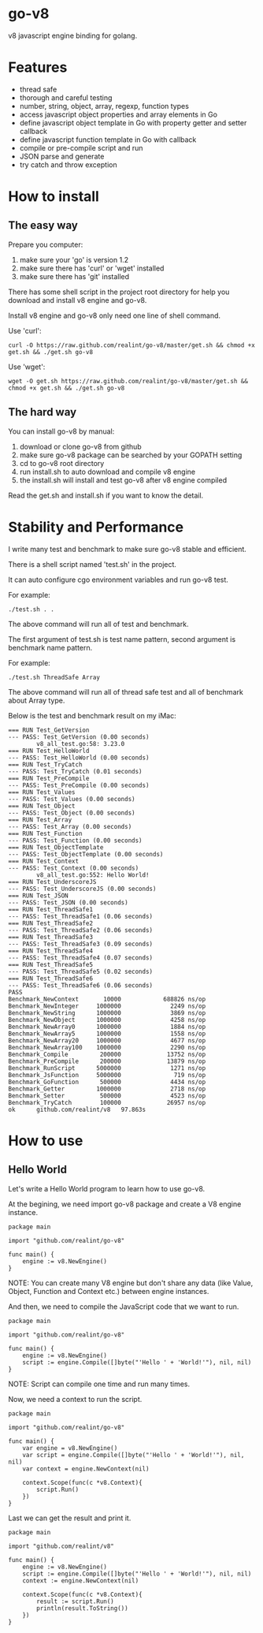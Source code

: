 go-v8
=====

v8 javascript engine binding for golang.

Features
=======

* thread safe
* thorough and careful testing
* number, string, object, array, regexp, function types
* access javascript object properties and array elements in Go
* define javascript object template in Go with property getter and setter callback
* define javascript function template in Go with callback
* compile or pre-compile script and run
* JSON parse and generate
* try catch and throw exception

How to install
==============

The easy way
------------

Prepare you computer:

1. make sure your 'go' is version 1.2
2. make sure there has 'curl' or 'wget' installed
3. make sure there has 'git' installed

There has some shell script in the project root directory for help you download and install v8 engine and go-v8.

Install v8 engine and go-v8 only need one line of shell command.

Use 'curl':

```
curl -O https://raw.github.com/realint/go-v8/master/get.sh && chmod +x get.sh && ./get.sh go-v8
```

Use 'wget':

```
wget -O get.sh https://raw.github.com/realint/go-v8/master/get.sh && chmod +x get.sh && ./get.sh go-v8
```

The hard way
------------

You can install go-v8 by manual:

1. download or clone go-v8 from github
2. make sure go-v8 package can be searched by your GOPATH setting
3. cd to go-v8 root directory
4. run install.sh to auto download and compile v8 engine
5. the install.sh will install and test go-v8 after v8 engine compiled

Read the get.sh and install.sh if you want to know the detail.

Stability and Performance
=========================

I write many test and benchmark to make sure go-v8 stable and efficient.

There is a shell script named 'test.sh' in the project. 

It can auto configure cgo environment variables and run go-v8 test.

For example:

```
./test.sh . .
```

The above command will run all of test and benchmark.

The first argument of test.sh is test name pattern, second argument is benchmark name pattern.

For example:

```
./test.sh ThreadSafe Array
```

The above command will run all of thread safe test and all of benchmark about Array type.

Below is the test and benchmark result on my iMac:

```
=== RUN Test_GetVersion
--- PASS: Test_GetVersion (0.00 seconds)
        v8_all_test.go:58: 3.23.0
=== RUN Test_HelloWorld
--- PASS: Test_HelloWorld (0.00 seconds)
=== RUN Test_TryCatch
--- PASS: Test_TryCatch (0.01 seconds)
=== RUN Test_PreCompile
--- PASS: Test_PreCompile (0.00 seconds)
=== RUN Test_Values
--- PASS: Test_Values (0.00 seconds)
=== RUN Test_Object
--- PASS: Test_Object (0.00 seconds)
=== RUN Test_Array
--- PASS: Test_Array (0.00 seconds)
=== RUN Test_Function
--- PASS: Test_Function (0.00 seconds)
=== RUN Test_ObjectTemplate
--- PASS: Test_ObjectTemplate (0.00 seconds)
=== RUN Test_Context
--- PASS: Test_Context (0.00 seconds)
        v8_all_test.go:552: Hello World!
=== RUN Test_UnderscoreJS
--- PASS: Test_UnderscoreJS (0.00 seconds)
=== RUN Test_JSON
--- PASS: Test_JSON (0.00 seconds)
=== RUN Test_ThreadSafe1
--- PASS: Test_ThreadSafe1 (0.06 seconds)
=== RUN Test_ThreadSafe2
--- PASS: Test_ThreadSafe2 (0.06 seconds)
=== RUN Test_ThreadSafe3
--- PASS: Test_ThreadSafe3 (0.09 seconds)
=== RUN Test_ThreadSafe4
--- PASS: Test_ThreadSafe4 (0.07 seconds)
=== RUN Test_ThreadSafe5
--- PASS: Test_ThreadSafe5 (0.02 seconds)
=== RUN Test_ThreadSafe6
--- PASS: Test_ThreadSafe6 (0.06 seconds)
PASS
Benchmark_NewContext       10000            688826 ns/op
Benchmark_NewInteger     1000000              2249 ns/op
Benchmark_NewString      1000000              3869 ns/op
Benchmark_NewObject      1000000              4258 ns/op
Benchmark_NewArray0      1000000              1884 ns/op
Benchmark_NewArray5      1000000              1558 ns/op
Benchmark_NewArray20     1000000              4677 ns/op
Benchmark_NewArray100    1000000              2290 ns/op
Benchmark_Compile         200000             13752 ns/op
Benchmark_PreCompile      200000             13879 ns/op
Benchmark_RunScript      5000000              1271 ns/op
Benchmark_JsFunction     5000000               719 ns/op
Benchmark_GoFunction      500000              4434 ns/op
Benchmark_Getter         1000000              2718 ns/op
Benchmark_Setter          500000              4523 ns/op
Benchmark_TryCatch        100000             26957 ns/op
ok      github.com/realint/v8   97.863s
```

How to use
==========

Hello World
-----------

Let's write a Hello World program to learn how to use go-v8.

At the begining, we need import go-v8 package and create a V8 engine instance.

```
package main

import "github.com/realint/go-v8"

func main() {
	engine := v8.NewEngine()
}
```

NOTE: You can create many V8 engine but don't share any data (like Value, Object, Function and Context etc.) between engine instances.

And then, we need to compile the JavaScript code that we want to run.

```
package main

import "github.com/realint/go-v8"

func main() {
	engine := v8.NewEngine()
	script := engine.Compile([]byte("'Hello ' + 'World!'"), nil, nil)
}
```

NOTE: Script can compile one time and run many times.

Now, we need a context to run the script.

```
package main

import "github.com/realint/go-v8"

func main() {
	var engine = v8.NewEngine()
	var script = engine.Compile([]byte("'Hello ' + 'World!'"), nil, nil)
	var context = engine.NewContext(nil)

	context.Scope(func(c *v8.Context){
		script.Run()
	})
}
```

Last we can get the result and print it.

```
package main

import "github.com/realint/v8"

func main() {
	engine := v8.NewEngine()
	script := engine.Compile([]byte("'Hello ' + 'World!'"), nil, nil)
	context := engine.NewContext(nil)

	context.Scope(func(c *v8.Context){
		result := script.Run()
		println(result.ToString())
	})
}
```

